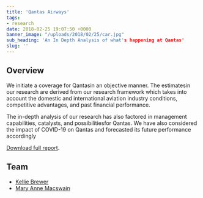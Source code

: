 ```yaml
---
title: 'Qantas Airways'
tags:
- research
date: 2018-02-25 19:07:50 +0000
banner_image: "/uploads/2018/02/25/car.jpg"
sub_heading: 'An In Depth Analysis of what's happening at Qantas'
slug: ''
---
```

## Overview

We initiate a coverage for Qantasin an objective manner. The estimatesin our research are derived from our research framework which takes into account the domestic and international aviation industry conditions, competitive advantages, and past financial
performance.

The in-depth analysis of our research has also factored in management
capabilities, catalysts, and possibilitiesfor Qantas. We have also considered the impact
of COVID-19 on Qantas and forecasted its future performance accordingly

[Download full report](/uploads/2017/11/14/Qantas.pdf).

## Team

- [Kellie Brewer](/belkirk-jekyll-demo/about/kellie-brewer/)
- [Mary Anne Macswain](/belkirk-jekyll-demo/about/mary-ann-macswain/)
